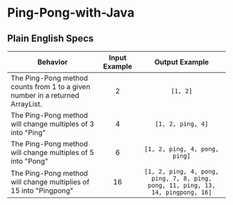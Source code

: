 # Ping-Pong-with-Java
## Plain English Specs
| Behavior | Input Example | Output Example |
| --- | :---:  | :---: |
|The Ping-Pong method counts from 1 to a given number in a returned ArrayList. | 2 | `[1, 2]` |
|The Ping-Pong method will change multiples of 3 into "Ping" | 4 | `[1, 2, ping, 4]` |
|The Ping-Pong method will change multiples of 5 into "Pong" | 6 | `[1, 2, ping, 4, pong, ping]`|
|The Ping-Pong method will change multiplies of 15 into "Pingpong" | 16 | `[1, 2, ping, 4, pong, ping, 7, 8, ping, pong, 11, ping, 13, 14, pingpong, 16]` |
